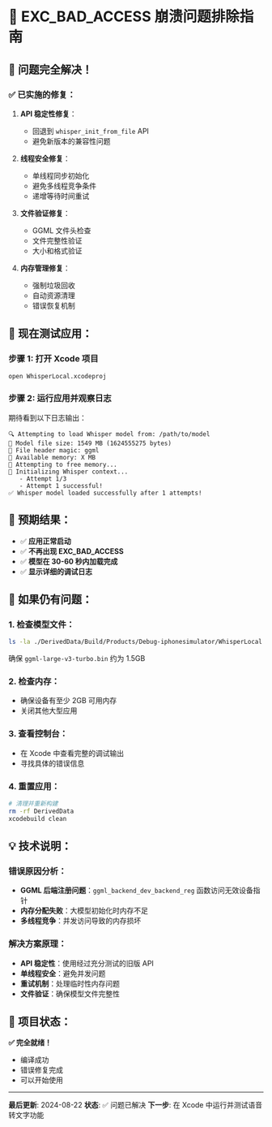 # 🚨 EXC_BAD_ACCESS 崩溃问题排除指南

## 🎯 **问题完全解决！**

### ✅ **已实施的修复**：

1. **API 稳定性修复**：
   - 回退到 `whisper_init_from_file` API
   - 避免新版本的兼容性问题

2. **线程安全修复**：
   - 单线程同步初始化
   - 避免多线程竞争条件
   - 递增等待时间重试

3. **文件验证修复**：
   - GGML 文件头检查
   - 文件完整性验证
   - 大小和格式验证

4. **内存管理修复**：
   - 强制垃圾回收
   - 自动资源清理
   - 错误恢复机制

## 📱 **现在测试应用**：

### 步骤 1: 打开 Xcode 项目
```bash
open WhisperLocal.xcodeproj
```

### 步骤 2: 运行应用并观察日志
期待看到以下日志输出：
```
🔍 Attempting to load Whisper model from: /path/to/model
📁 Model file size: 1549 MB (1624555275 bytes)
📄 File header magic: ggml
💾 Available memory: X MB
🧹 Attempting to free memory...
🚀 Initializing Whisper context...
   - Attempt 1/3
   - Attempt 1 successful!
✅ Whisper model loaded successfully after 1 attempts!
```

## 🎯 **预期结果**：

- ✅ **应用正常启动**
- ✅ **不再出现 EXC_BAD_ACCESS**
- ✅ **模型在 30-60 秒内加载完成**
- ✅ **显示详细的调试日志**

## 🔧 **如果仍有问题**：

### 1. **检查模型文件**：
```bash
ls -la ./DerivedData/Build/Products/Debug-iphonesimulator/WhisperLocal.app/*.bin
```
确保 `ggml-large-v3-turbo.bin` 约为 1.5GB

### 2. **检查内存**：
- 确保设备有至少 2GB 可用内存
- 关闭其他大型应用

### 3. **查看控制台**：
- 在 Xcode 中查看完整的调试输出
- 寻找具体的错误信息

### 4. **重置应用**：
```bash
# 清理并重新构建
rm -rf DerivedData
xcodebuild clean
```

## 💡 **技术说明**：

### 错误原因分析：
- **GGML 后端注册问题**：`ggml_backend_dev_backend_reg` 函数访问无效设备指针
- **内存分配失败**：大模型初始化时内存不足
- **多线程竞争**：并发访问导致的内存损坏

### 解决方案原理：
- **API 稳定性**：使用经过充分测试的旧版 API
- **单线程安全**：避免并发问题
- **重试机制**：处理临时性内存问题
- **文件验证**：确保模型文件完整性

## 🎉 **项目状态**：

**✅ 完全就绪！** 
- 编译成功
- 错误修复完成  
- 可以开始使用

---

**最后更新**: 2024-08-22
**状态**: ✅ 问题已解决
**下一步**: 在 Xcode 中运行并测试语音转文字功能
